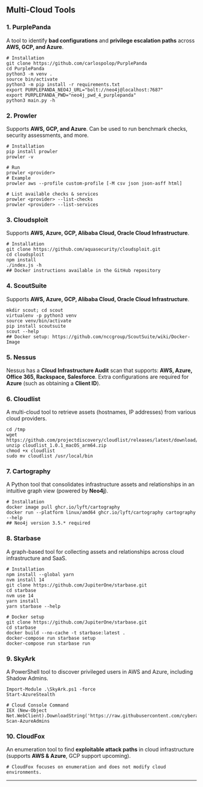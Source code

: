 ## Multi-Cloud Tools

### 1. **PurplePanda**
A tool to identify **bad configurations** and **privilege escalation paths** across **AWS, GCP, and Azure**.

```
# Installation
git clone https://github.com/carlospolop/PurplePanda
cd PurplePanda
python3 -m venv .
source bin/activate
python3 -m pip install -r requirements.txt
export PURPLEPANDA_NEO4J_URL="bolt://neo4j@localhost:7687"
export PURPLEPANDA_PWD="neo4j_pwd_4_purplepanda"
python3 main.py -h
```

### 2. **Prowler**
Supports **AWS, GCP, and Azure**. Can be used to run benchmark checks, security assessments, and more.

```
# Installation
pip install prowler
prowler -v

# Run
prowler <provider>
# Example
prowler aws --profile custom-profile [-M csv json json-asff html]

# List available checks & services
prowler <provider> --list-checks
prowler <provider> --list-services
```

### 3. **Cloudsploit**
Supports **AWS, Azure, GCP, Alibaba Cloud, Oracle Cloud Infrastructure**.

```
# Installation
git clone https://github.com/aquasecurity/cloudsploit.git
cd cloudsploit
npm install
./index.js -h
## Docker instructions available in the GitHub repository
```

### 4. **ScoutSuite**
Supports **AWS, Azure, GCP, Alibaba Cloud, Oracle Cloud Infrastructure**.

```
mkdir scout; cd scout
virtualenv -p python3 venv
source venv/bin/activate
pip install scoutsuite
scout --help
## Docker setup: https://github.com/nccgroup/ScoutSuite/wiki/Docker-Image
```

### 5. **Nessus**
Nessus has a **Cloud Infrastructure Audit** scan that supports: **AWS, Azure, Office 365, Rackspace, Salesforce**. Extra configurations are required for **Azure** (such as obtaining a **Client ID**).

### 6. **Cloudlist**
A multi-cloud tool to retrieve assets (hostnames, IP addresses) from various cloud providers.

```
cd /tmp
wget https://github.com/projectdiscovery/cloudlist/releases/latest/download/cloudlist_1.0.1_macOS_arm64.zip
unzip cloudlist_1.0.1_macOS_arm64.zip
chmod +x cloudlist
sudo mv cloudlist /usr/local/bin
```

### 7. **Cartography**
A Python tool that consolidates infrastructure assets and relationships in an intuitive graph view (powered by **Neo4j**).

```
# Installation
docker image pull ghcr.io/lyft/cartography
docker run --platform linux/amd64 ghcr.io/lyft/cartography cartography --help
## Neo4j version 3.5.* required
```

### 8. **Starbase**
A graph-based tool for collecting assets and relationships across cloud infrastructure and SaaS.

```
# Installation
npm install --global yarn
nvm install 14
git clone https://github.com/JupiterOne/starbase.git
cd starbase
nvm use 14
yarn install
yarn starbase --help

# Docker setup
git clone https://github.com/JupiterOne/starbase.git
cd starbase
docker build --no-cache -t starbase:latest .
docker-compose run starbase setup
docker-compose run starbase run
```

### 9. **SkyArk**
A PowerShell tool to discover privileged users in AWS and Azure, including Shadow Admins.

```
Import-Module .\SkyArk.ps1 -force
Start-AzureStealth

# Cloud Console Command
IEX (New-Object Net.WebClient).DownloadString('https://raw.githubusercontent.com/cyberark/SkyArk/master/AzureStealth/AzureStealth.ps1')  
Scan-AzureAdmins
```

### 10. **CloudFox**
An enumeration tool to find **exploitable attack paths** in cloud infrastructure (supports **AWS & Azure**, GCP support upcoming).

```
# CloudFox focuses on enumeration and does not modify cloud environments.
```

---